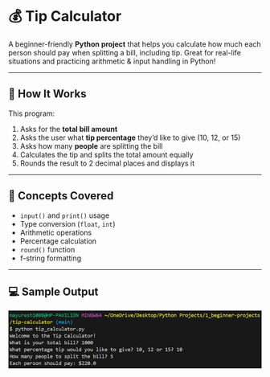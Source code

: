 # 💰 Tip Calculator

A beginner-friendly **Python project** that helps you calculate how much each person should pay when splitting a bill, including tip. Great for real-life situations and practicing arithmetic & input handling in Python!

---

## 🚀 How It Works

This program:

1. Asks for the **total bill amount**
2. Asks the user what **tip percentage** they’d like to give (10, 12, or 15)
3. Asks how many **people** are splitting the bill
4. Calculates the tip and splits the total amount equally
5. Rounds the result to 2 decimal places and displays it

---

## 🧠 Concepts Covered

- `input()` and `print()` usage  
- Type conversion (`float`, `int`)  
- Arithmetic operations  
- Percentage calculation  
- `round()` function  
- f-string formatting

---

## 💻 Sample Output

![image](image.png)